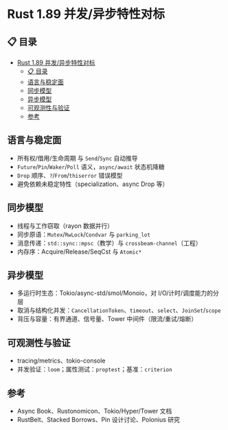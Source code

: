 ﻿# Rust 1.89 并发/异步特性对标

## 📋 目录

- [Rust 1.89 并发/异步特性对标](#rust-189-并发异步特性对标)
  - [📋 目录](#-目录)
  - [语言与稳定面](#语言与稳定面)
  - [同步模型](#同步模型)
  - [异步模型](#异步模型)
  - [可观测性与验证](#可观测性与验证)
  - [参考](#参考)

## 语言与稳定面

- 所有权/借用/生命周期 与 `Send`/`Sync` 自动推导
- `Future`/`Pin`/`Waker`/`Poll` 语义，`async/await` 状态机降糖
- `Drop` 顺序、`?`/`From`/`thiserror` 错误模型
- 避免依赖未稳定特性（specialization、async Drop 等）

## 同步模型

- 线程与工作窃取（rayon 数据并行）
- 同步原语：`Mutex`/`RwLock`/`Condvar` 与 `parking_lot`
- 消息传递：`std::sync::mpsc`（教学）与 `crossbeam-channel`（工程）
- 内存序：Acquire/Release/SeqCst 与 `Atomic*`

## 异步模型

- 多运行时生态：Tokio/async-std/smol/Monoio，对 I/O/计时/调度能力的分层
- 取消与结构化并发：`CancellationToken`、`timeout`、`select`、`JoinSet`/`scope`
- 背压与容量：有界通道、信号量、Tower 中间件（限流/重试/熔断）

## 可观测性与验证

- tracing/metrics、tokio-console
- 并发验证：`loom`；属性测试：`proptest`；基准：`criterion`

## 参考

- Async Book、Rustonomicon、Tokio/Hyper/Tower 文档
- RustBelt、Stacked Borrows、Pin 设计讨论、Polonius 研究
